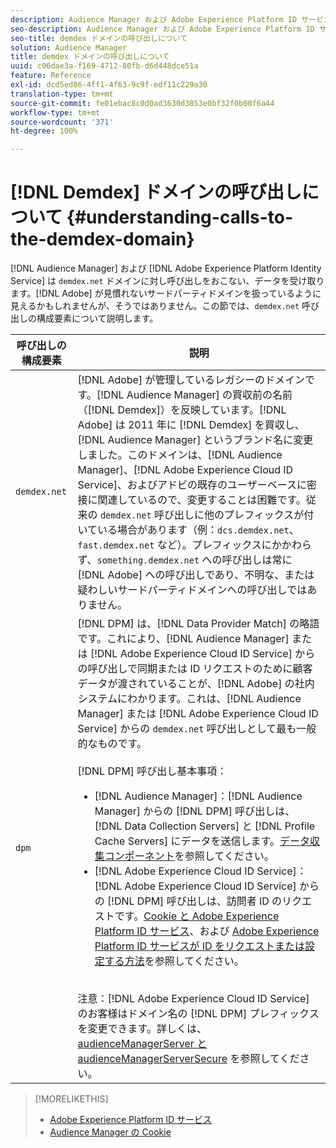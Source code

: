 ```yaml
---
description: Audience Manager および Adobe Experience Platform ID サービスは demdex.net ドメインを呼び出し、そこからデータを受け取ります。アドビが見慣れないサードパーティドメインを扱っているように見えるかもしれませんが、そうではありません。この節では、demdex.net 呼び出しの構成要素について説明します。
seo-description: Audience Manager および Adobe Experience Platform ID サービスは demdex.net ドメインを呼び出し、そこからデータを受け取ります。アドビが見慣れないサードパーティドメインを扱っているように見えるかもしれませんが、そうではありません。この節では、demdex.net 呼び出しの構成要素について説明します。
seo-title: demdex ドメインの呼び出しについて
solution: Audience Manager
title: demdex ドメインの呼び出しについて
uuid: c06dae3a-f169-4712-80fb-d6d448dce51a
feature: Reference
exl-id: dcd5ed86-4ff1-4f63-9c9f-edf11c229a30
translation-type: tm+mt
source-git-commit: fe01ebac8c0d0ad3630d3853e0bf32f0b00f6a44
workflow-type: tm+mt
source-wordcount: '371'
ht-degree: 100%

---
```


# [!DNL Demdex] ドメインの呼び出しについて {#understanding-calls-to-the-demdex-domain}

[!DNL Audience Manager] および [!DNL Adobe Experience Platform Identity Service] は `demdex.net` ドメインに対し呼び出しをおこない、データを受け取ります。[!DNL Adobe] が見慣れないサードパーティドメインを扱っているように見えるかもしれませんが、そうではありません。この節では、`demdex.net` 呼び出しの構成要素について説明します。

| 呼び出しの構成要素 | 説明 |
|---|---|
| `demdex.net` | [!DNL Adobe] が管理しているレガシーのドメインです。[!DNL Audience Manager] の買収前の名前（[!DNL Demdex]）を反映しています。[!DNL Adobe] は 2011 年に [!DNL Demdex] を買収し、[!DNL Audience Manager] というブランド名に変更しました。このドメインは、[!DNL Audience Manager]、[!DNL Adobe Experience Cloud ID Service]、およびアドビの既存のユーザーベースに密接に関連しているので、変更することは困難です。従来の `demdex.net` 呼び出しに他のプレフィックスが付いている場合があります（例：`dcs.demdex.net`、`fast.demdex.net` など）。プレフィックスにかかわらず、`something.demdex.net` への呼び出しは常に [!DNL Adobe] への呼び出しであり、不明な、または疑わしいサードパーティドメインへの呼び出しではありません。 |
| `dpm` | [!DNL DPM] は、[!DNL Data Provider Match] の略語です。これにより、[!DNL Audience Manager] または [!DNL Adobe Experience Cloud ID Service] からの呼び出しで同期または ID リクエストのために顧客データが渡されていることが、[!DNL Adobe] の社内システムにわかります。これは、[!DNL Audience Manager] または [!DNL Adobe Experience Cloud ID Service] からの `demdex.net` 呼び出しとして最も一般的なものです。<br><br>[!DNL DPM] 呼び出し基本事項： <ul><li>[!DNL Audience Manager]：[!DNL Audience Manager] からの [!DNL DPM] 呼び出しは、[!DNL Data Collection Servers] と [!DNL Profile Cache Servers] にデータを送信します。[データ収集コンポーネント](../reference/system-components/components-data-collection.md)を参照してください。</li><li>[!DNL Adobe Experience Cloud ID Service]：[!DNL Adobe Experience Cloud ID Service] からの [!DNL DPM] 呼び出しは、訪問者 ID のリクエストです。[Cookie と Adobe Experience Platform ID サービス](https://docs.adobe.com/content/help/ja-JP/id-service/using/intro/cookies.html)、および [Adobe Experience Platform ID サービスが ID をリクエストまたは設定する方法](https://docs.adobe.com/content/help/ja-JP/id-service/using/intro/id-request.html)を参照してください。</li></ul><br>注意：[!DNL Adobe Experience Cloud ID Service] のお客様はドメイン名の [!DNL DPM] プレフィックスを変更できます。詳しくは、[audienceManagerServer と audienceManagerServerSecure](https://docs.adobe.com/content/help/ja-JP/id-service/using/id-service-api/configurations/subdomain-config.html) を参照してください。 |

>[!MORELIKETHIS]
>
>* [Adobe Experience Platform ID サービス](https://docs.adobe.com/content/help/ja-JP/id-service/using/home.html)
>* [Audience Manager の Cookie](https://docs.adobe.com/content/help/ja-JP/core-services/interface/ec-cookies/cookies-am.html)

